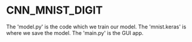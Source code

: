 # CNN_MNIST_DIGIT

The 'model.py' is the code which we train our model. 
The 'mnist.keras' is where we save the model. 
The 'main.py' is the GUI app. 
